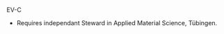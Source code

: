 EV-C <!-- formerly evee, after the pokémon | 😊 thanks for keeping in -A -->
- Requires independant Steward in Applied Material Science, Tübingen.
